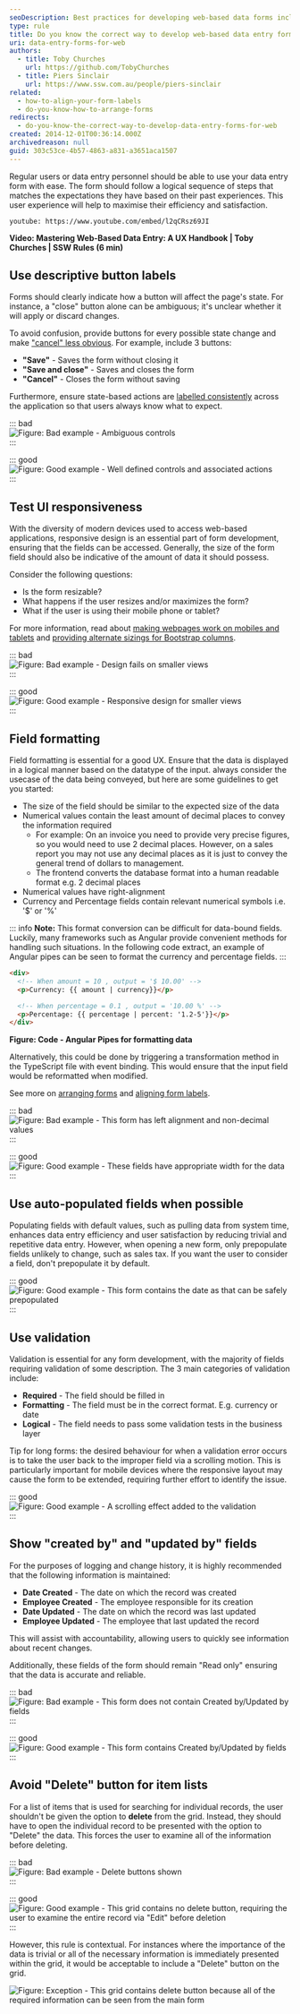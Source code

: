 ```yaml
---
seoDescription: Best practices for developing web-based data forms include using Angular pipes to format data, auto-populating fields with default values, and implementing validation. Additionally, consider showing "created by" and "updated by" fields for logging and change history purposes.
type: rule
title: Do you know the correct way to develop web-based data entry forms?
uri: data-entry-forms-for-web
authors:
  - title: Toby Churches
    url: https://github.com/TobyChurches
  - title: Piers Sinclair
    url: https://www.ssw.com.au/people/piers-sinclair
related: 
  - how-to-align-your-form-labels
  - do-you-know-how-to-arrange-forms
redirects:
  - do-you-know-the-correct-way-to-develop-data-entry-forms-for-web
created: 2014-12-01T00:36:14.000Z
archivedreason: null
guid: 303c53ce-4b57-4863-a831-a3651aca1507
---
```


Regular users or data entry personnel should be able to use your data entry form with ease. The form should follow a logical sequence of steps that matches the expectations they have based on their past experiences. This user experience will help to maximise their efficiency and satisfaction.

<!--endintro-->

`youtube: https://www.youtube.com/embed/l2qCRsz69JI`

**Video: Mastering Web-Based Data Entry: A UX Handbook | Toby Churches | SSW Rules (6 min)**

## Use descriptive button labels

Forms should clearly indicate how a button will affect the page's state. For instance, a "close" button alone can be ambiguous; it's unclear whether it will apply or discard changes.

To avoid confusion, provide buttons for every possible state change and make ["cancel" less obvious](/do-you-make-your-cancel-button-less-obvious/). For example, include 3 buttons:

* **"Save"** - Saves the form without closing it
* **"Save and close"** - Saves and closes the form
* **"Cancel"** - Closes the form without saving

Furthermore, ensure state-based actions are [labelled consistently](/label-buttons-consistently/) across the application so that users always know what to expect.

::: bad  
![Figure: Bad example - Ambiguous controls](./bad-form-controls.png)  
:::

::: good  
![Figure: Good example - Well defined controls and associated actions](./Good-form-controls.png)  
:::

## Test UI responsiveness

With the diversity of modern devices used to access web-based applications, responsive design is an essential part of form development, ensuring that the fields can be accessed. Generally, the size of the form field should also be indicative of the amount of data it should possess.

Consider the following questions:

* Is the form resizable?
* What happens if the user resizes and/or maximizes the form?
* What if the user is using their mobile phone or tablet?

For more information, read about [making webpages work on mobiles and tablets](/responsive-design) and [providing alternate sizings for Bootstrap columns](/do-you-provide-alternate-sizings-for-bootstrap-columns).

::: bad  
![Figure: Bad example - Design fails on smaller views](./Bad-responsive.png)  
:::

::: good  
![Figure: Good example - Responsive design for smaller views](./Good-responsive.png)  
:::

## Field formatting

Field formatting is essential for a good UX. Ensure that the data is displayed in a logical manner based on the datatype of the input. always consider the usecase of the data being conveyed, but here are some guidelines to get you started:

* The size of the field should be similar to the expected size of the data
* Numerical values contain the least amount of decimal places to convey the information required
  * For example: On an invoice you need to provide very precise figures, so you would need to use 2 decimal places. However, on a sales report you may not use any decimal places as it is just to convey the general trend of dollars to management.
  * The frontend converts the database format into a human readable format e.g. 2 decimal places
* Numerical values have right-alignment
* Currency and Percentage fields contain relevant numerical symbols i.e. '$' or '%'

::: info
**Note:** This format conversion can be difficult for data-bound fields. Luckily, many frameworks such as Angular provide convenient methods for handling such situations. In the following code extract, an example of Angular pipes can be seen to format the currency and percentage fields.
:::

```html
<div>
  <!-- When amount = 10 , output = '$ 10.00' -->
  <p>Currency: {{ amount | currency}}</p>

  <!-- When percentage = 0.1 , output = '10.00 %' -->
  <p>Percentage: {{ percentage | percent: '1.2-5'}}</p>
</div>
```

**Figure: Code - Angular Pipes for formatting data**

Alternatively, this could be done by triggering a transformation method in the TypeScript file with event binding. This would ensure that the input field would be reformatted when modified.

See more on [arranging forms](/do-you-know-how-to-arrange-forms) and [aligning form labels](/how-to-align-your-form-labels).

::: bad  
![Figure: Bad example - This form has left alignment and non-decimal values](./Bad-Example-Form-Formating.png)  
:::

::: good  
![Figure: Good example - These fields have appropriate width for the data](./Good-Example-Form-Formating.png)  
:::

## Use auto-populated fields when possible

Populating fields with default values, such as pulling data from system time, enhances data entry efficiency and user satisfaction by reducing trivial and repetitive data entry. However, when opening a new form, only prepopulate fields unlikely to change, such as sales tax. If you want the user to consider a field, don't prepopulate it by default.

::: good  
![Figure: Good example - This form contains the date as that can be safely prepopulated](./minimum-defaults.png)  
:::

## Use validation

Validation is essential for any form development, with the majority of fields requiring validation of some description. The 3 main categories of validation include:

* **Required** - The field should be filled in
* **Formatting** - The field must be in the correct format. E.g. currency or date
* **Logical** - The field needs to pass some validation tests in the business layer

Tip for long forms: the desired behaviour for when a validation error occurs is to take the user back to the improper field via a scrolling motion. This is particularly important for mobile devices where the responsive layout may cause the form to be extended, requiring further effort to identify the issue.

::: good  
![Figure: Good example - A scrolling effect added to the validation](./validation-scroll.gif)  
:::

## Show "created by" and "updated by" fields

For the purposes of logging and change history, it is highly recommended that the following information is maintained:

* **Date Created** - The date on which the record was created
* **Employee Created** - The employee responsible for its creation
* **Date Updated** - The date on which the record was last updated
* **Employee Updated** - The employee that last updated the record

This will assist with accountability, allowing users to quickly see information about recent changes.

Additionally, these fields of the form should remain "Read only" ensuring that the data is accurate and reliable.

::: bad  
![Figure: Bad example - This form does not contain Created by/Updated by fields](./NoCreatedUpdatedField.png)  
:::

::: good  
![Figure: Good example - This form contains Created by/Updated by fields](./FormWithCreatedUpdatedFields.png)  
:::

## Avoid "Delete" button for item lists

For a list of items that is used for searching for individual records, the user shouldn't be given the option to **delete** from the grid. Instead, they should have to open the individual record to be presented with the option to "Delete" the data. This forces the user to examine all of the information before deleting.

::: bad  
![Figure: Bad example - Delete buttons shown](./Delete-Button-grid.png)  
:::

::: good  
![Figure: Good example - This grid contains no delete button, requiring the user to examine the entire record via "Edit" before deletion](./NoDeleteButtonOnGrid.png)  
:::

However, this rule is contextual. For instances where the importance of the data is trivial or all of the necessary information is immediately presented within the grid, it would be acceptable to include a "Delete" button on the grid.

![Figure: Exception - This grid contains delete button because all of the required information can be seen from the main form](./AppropriateUseOfRemove.png)
